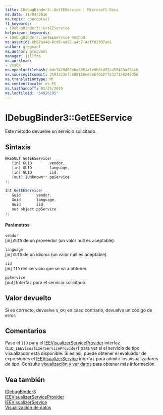 ```yaml
---
title: IDebugBinder3::GetEEService | Microsoft Docs
ms.date: 11/04/2016
ms.topic: conceptual
f1_keywords:
- IDebugBinder3::GetEEService
helpviewer_keywords:
- IDebugBinder3::GetEEService method
ms.assetid: eb07aa40-8cd9-4a52-a4c7-4affd2307a01
author: gregvanl
ms.author: gregvanl
manager: jillfra
ms.workload:
- vssdk
ms.openlocfilehash: bdc3470d07ebe8061a1e8b0c452cd55480af94c6
ms.sourcegitcommit: 2193323efc608118e0ce6f6b2ff532f158245d56
ms.translationtype: MT
ms.contentlocale: es-ES
ms.lasthandoff: 01/25/2019
ms.locfileid: "54926195"
---
```

# <a name="idebugbinder3geteeservice"></a>IDebugBinder3::GetEEService
Este método devuelve un servicio solicitado.  
  
## <a name="syntax"></a>Sintaxis  
  
```cpp  
HRESULT GetEEService(  
   [in] GUID        vendor,  
   [in] GUID        language,  
   [in] GUID        iid,  
   [out] IUnknown** ppService  
);  
```  
  
```csharp  
Int GetEEService(  
   Guid       vendor,  
   Guid       language,  
   Guid       iid,  
   out object ppService  
);  
```  
  
#### <a name="parameters"></a>Parámetros  
 `vendor`  
 [in] `GUID` de un proveedor (un valor null es aceptable).  
  
 `language`  
 [in] `GUID` de un idioma (un valor null es aceptable).  
  
 `iid`  
 [in] `IID` del servicio que se va a obtener.  
  
 `ppService`  
 [out] Interfaz para el servicio solicitado.  
  
## <a name="return-value"></a>Valor devuelto  
 Si es correcto, devuelve `S_OK`; en caso contrario, devuelve un código de error.  
  
## <a name="remarks"></a>Comentarios  
 Pase el `IID` para el [IEEVisualizerServiceProvider](../../../extensibility/debugger/reference/ieevisualizerserviceprovider.md) interfaz (`IID_IEEVisualizerServiceProvider`) para ver si el servicio de tipo visualizador está disponible. Si es así, puede obtener el evaluador de expresiones el [IEEVisualizerService](../../../extensibility/debugger/reference/ieevisualizerservice.md) interfaz para admitir los visualizadores de tipo. Consulte [visualización y ver datos](../../../extensibility/debugger/visualizing-and-viewing-data.md) para obtener más información.  
  
## <a name="see-also"></a>Vea también  
 [IDebugBinder3](../../../extensibility/debugger/reference/idebugbinder3.md)   
 [IEEVisualizerServiceProvider](../../../extensibility/debugger/reference/ieevisualizerserviceprovider.md)   
 [IEEVisualizerService](../../../extensibility/debugger/reference/ieevisualizerservice.md)   
 [Visualización de datos](../../../extensibility/debugger/visualizing-and-viewing-data.md)